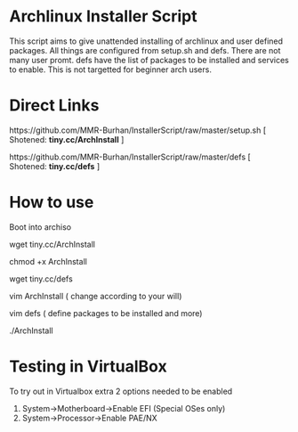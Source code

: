 
<h1> Archlinux Installer Script </h1>
<body>

<p> This script aims to give unattended installing of archlinux and user defined packages. All things are configured from setup.sh and defs. There are not many user promt. defs have the list of packages to be installed and services to enable. This is not targetted for beginner arch users. </p>

<h1>Direct Links</h1>
<p>
https://github.com/MMR-Burhan/InstallerScript/raw/master/setup.sh [ Shotened: <b>tiny.cc/ArchInstall</b> ]
</p>
<p>
https://github.com/MMR-Burhan/InstallerScript/raw/master/defs [ Shotened: <b>tiny.cc/defs</b> ]
</p>

<h1>How to use</h1>
<p>Boot into archiso</p>
<p>wget tiny.cc/ArchInstall</p>
<p>chmod +x ArchInstall</p>
<p>wget tiny.cc/defs</p>
<p>vim ArchInstall ( change according to your will)</p>
<p>vim defs ( define packages to be installed and more)</p>
<p>./ArchInstall</p>
</p>

<h1> Testing in VirtualBox </h1>
<p>To try out in Virtualbox extra 2 options needed to be enabled</p>
<ol>
<li>System->Motherboard->Enable EFI (Special OSes only)</li>
<li>System->Processor->Enable PAE/NX</li>
</ol>

</body>
